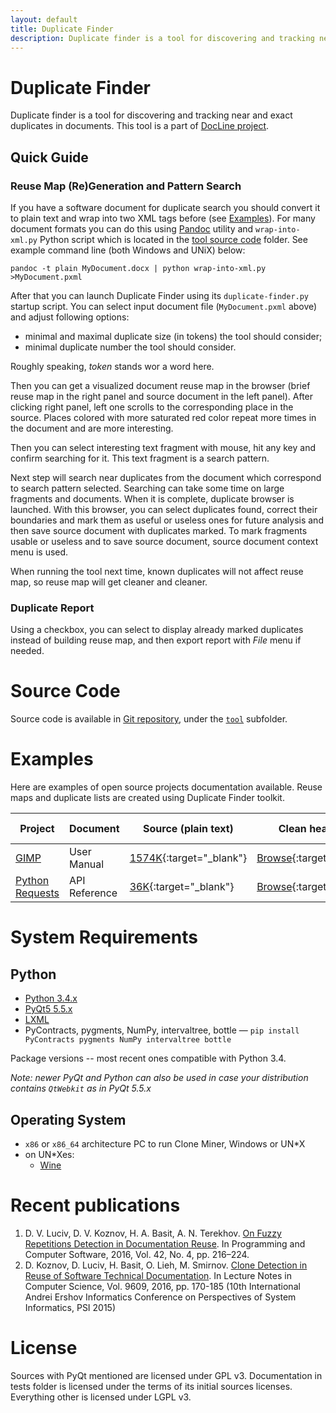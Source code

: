 ```yaml
---
layout: default
title: Duplicate Finder
description: Duplicate finder is a tool for discovering and tracking near and exact duplicates in documents
---
```


Duplicate Finder
================

Duplicate finder is a tool for discovering and tracking near and exact duplicates in documents.
This tool is a part of [DocLine project](http://www.math.spbu.ru/user/kromanovsky/docline/index_en.html).

Quick Guide
-----------

### Reuse Map (Re)Generation and Pattern Search

If you have a software document for duplicate search you should convert it to plain text
and wrap into two XML tags before (see [Examples](#examples)). For many document formats
you can do this using [Pandoc](http://pandoc.org/) utility and `wrap-into-xml.py` Python
script which is located in the [tool source code](#source-code) folder.
See example command line (both Windows and UNiX) below:

    pandoc -t plain MyDocument.docx | python wrap-into-xml.py >MyDocument.pxml

After that you can launch Duplicate Finder using its `duplicate-finder.py` startup script.
You can select input document file (`MyDocument.pxml` above) and adjust following options:

* minimal and maximal duplicate size (in tokens) the tool should consider;
* minimal duplicate number the tool should consider.

Roughly speaking, *token* stands wor a word here.

Then you can get a visualized document reuse map in the browser (brief reuse map in the right panel and
source document in the left panel). After clicking right panel, left one scrolls to the corresponding place in the source.
Places colored with more saturated red color repeat more times in the document and are more interesting.

Then you can select interesting text fragment with mouse, hit any key and confirm searching for it.
This text fragment is a search pattern.

Next step will search near duplicates from the document  which correspond to search pattern selected.
Searching can take some time on large fragments and documents. When it is complete, duplicate browser is launched.
With this browser, you can select duplicates found, correct their boundaries and mark them as useful
or useless ones for future analysis and then save source document with duplicates marked. To mark fragments usable or
useless and to save source document, source document context menu is used.

When running the tool next time, known duplicates will not affect reuse map, so reuse map will get cleaner and cleaner.

### Duplicate Report

Using a checkbox, you can select to display already marked duplicates
instead of building reuse map, and then export report with *File* menu if needed.

Source Code
===========

Source code is available in [Git repository](https://github.com/spbu-se/duplicate-finder),
under the [`tool`](https://github.com/spbu-se/duplicate-finder/tree/master/tool) subfolder.

Examples
========

Here are examples of open source projects documentation available. Reuse maps and duplicate lists are created using Duplicate Finder toolkit.

| Project         | Document      | Source (plain text)                                    | Clean heat map                                                            | Heat map with duplicates marked                                            | (Near) Duplicates                                        |
|-----------------|---------------|--------------------------------------------------------|---------------------------------------------------------------------------|----------------------------------------------------------------------------|----------------------------------------------------------|
| [GIMP](https://gimp.org/)            | User Manual   | [1574K](GIMP/user_guide.pxml){:target="_blank"}        | [Browse](GIMP/clean-heat-map/densitybrowser.html){:target="_blank"}       | [Browse](GIMP/marked-heat-map/densitybrowser.html){:target="_blank"}       | [17 groups](GIMP/near_dups.html){:target="_blank"}       |
| [Python Requests](http://python-requests.org/) | API Reference | [36K](PyRequests/api_reference.pxml){:target="_blank"} | [Browse](PyRequests/clean-heat-map/densitybrowser.html){:target="_blank"} | [Browse](PyRequests/marked-heat-map/densitybrowser.html){:target="_blank"} | [11 groups](PyRequests/near_dups.html){:target="_blank"} |

System Requirements
===================

Python
------

* [Python 3.4.x](https://www.python.org/downloads/release/python-344/)
* [PyQt5 5.5.x](https://sourceforge.net/projects/pyqt/files/PyQt5/PyQt-5.5.1/)
* [LXML](https://pypi.python.org/pypi/lxml/3.6.0)
* PyContracts, pygments, NumPy, intervaltree, bottle — `pip install PyContracts pygments NumPy intervaltree bottle`

Package versions -- most recent ones compatible with Python 3.4.

*Note: newer PyQt and Python can also be used in case your distribution contains `QtWebkit` as in PyQt 5.5.x*

Operating System
----------------

* `x86` or `x86_64` architecture PC to run Clone Miner, Windows or UN*X
* on UN*Xes:
    * [Wine](https://www.winehq.org/)


Recent publications
===================

1. D. V. Luciv, D. V. Koznov, H. A. Basit, A. N. Terekhov. [On Fuzzy Repetitions Detection in Documentation Reuse](http://www.math.spbu.ru/user/kromanovsky/docline/pdf/luciv.koznov.basit.terekhov_2016_en.pdf). In Programming and Computer Software, 2016, Vol. 42, No. 4, pp. 216–224.
2. D. Koznov, D. Luciv, H. Basit, O. Lieh, M. Smirnov. [Clone Detection in Reuse of Software Technical Documentation](http://www.math.spbu.ru/user/kromanovsky/docline/pdf/koznov.luciv.basit.lieh.smirnov_2016.pdf). In Lecture Notes in Computer Science, Vol. 9609, 2016, pp. 170-185 (10th International Andrei Ershov Informatics Conference on Perspectives of System Informatics, PSI 2015)

License
=======

Sources with PyQt mentioned are licensed under GPL v3.
Documentation in tests folder is licensed under the terms of its initial sources licenses.
Everything other is licensed under LGPL v3.
